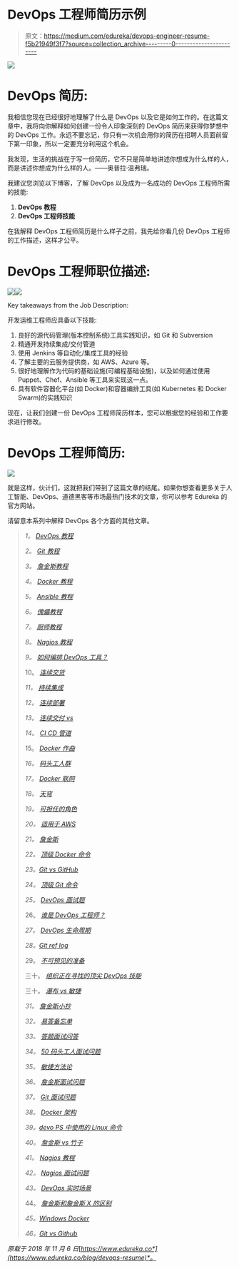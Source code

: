 # DevOps 工程师简历示例

> 原文：<https://medium.com/edureka/devops-engineer-resume-f5b21949f3f7?source=collection_archive---------0----------------------->

![](img/c5210a0b8683fb9f17493bffe422385a.png)

# DevOps 简历:

我相信您现在已经很好地理解了什么是 DevOps 以及它是如何工作的。在这篇文章中，我将向你解释如何创建一份令人印象深刻的 DevOps 简历来获得你梦想中的 DevOps 工作。永远不要忘记，你只有一次机会用你的简历在招聘人员面前留下第一印象，所以一定要充分利用这个机会。

我发现，生活的挑战在于写一份简历，它不只是简单地讲述你想成为什么样的人，而是讲述你想成为什么样的人。——奥普拉·温弗瑞。

我建议您浏览以下博客，了解 DevOps 以及成为一名成功的 DevOps 工程师所需的技能:

1.  **DevOps 教程**
2.  **DevOps 工程师技能**

在我解释 DevOps 工程师简历是什么样子之前，我先给你看几份 DevOps 工程师的工作描述，这样才公平。

# DevOps 工程师职位描述:

![](img/96cc9c3cde86089c07ae9f834cfdfd3a.png)![](img/e83ec4f6513407d5bfeec890b5fa9fbf.png)

Key takeaways from the Job Description:

开发运维工程师应具备以下技能:

1.  良好的源代码管理(版本控制系统)工具实践知识，如 Git 和 Subversion
2.  精通开发持续集成/交付管道
3.  使用 Jenkins 等自动化/集成工具的经验
4.  了解主要的云服务提供商，如 AWS、Azure 等。
5.  很好地理解作为代码的基础设施(可编程基础设施)，以及如何通过使用 Puppet、Chef、Ansible 等工具来实现这一点。
6.  具有软件容器化平台(如 Docker)和容器编排工具(如 Kubernetes 和 Docker Swarm)的实践知识

现在，让我们创建一份 DevOps 工程师简历样本，您可以根据您的经验和工作要求进行修改。

# DevOps 工程师简历:

![](img/2dbc02ffd67a3544dd6ae67b2b6a7a70.png)

就是这样，伙计们，这就把我们带到了这篇文章的结尾。如果你想查看更多关于人工智能、DevOps、道德黑客等市场最热门技术的文章，你可以参考 Edureka 的官方网站。

请留意本系列中解释 DevOps 各个方面的其他文章。

> *1。* [*DevOps 教程*](/edureka/devops-tutorial-89363dac9d3f)
> 
> *2。* [*Git 教程*](/edureka/git-tutorial-da652b566ece)
> 
> *3。* [*詹金斯教程*](/edureka/jenkins-tutorial-68110a2b4bb3)
> 
> *4。* [*Docker 教程*](/edureka/docker-tutorial-9a6a6140d917)
> 
> *5。* [*Ansible 教程*](/edureka/ansible-tutorial-9a6794a49b23)
> 
> *6。* [*傀儡教程*](/edureka/puppet-tutorial-848861e45cc2)
> 
> *7。* [*厨师教程*](/edureka/chef-tutorial-8205607f4564)
> 
> *8。* [*Nagios 教程*](/edureka/nagios-tutorial-e63e2a744cc8)
> 
> *9。* [*如何编排 DevOps 工具？*](/edureka/devops-tools-56e7d68994af)
> 
> 10。 [*连续交货*](/edureka/continuous-delivery-5ca2358aedd8)
> 
> *11。* [*持续集成*](/edureka/continuous-integration-615325cfeeac)
> 
> *12。* [*连续部署*](/edureka/continuous-deployment-b03df3e3c44c)
> 
> *13。* [*连续交付 vs*](/edureka/continuous-delivery-vs-continuous-deployment-5375642865a)
> 
> *14。* [*CI CD 管道*](/edureka/ci-cd-pipeline-5508227b19ca)
> 
> 15。 [*Docker 作曲*](/edureka/docker-compose-containerizing-mean-stack-application-e4516a3c8c89)
> 
> *16。* [*码头工人群*](/edureka/docker-swarm-cluster-of-docker-engines-for-high-availability-40d9662a8df1)
> 
> *17。* [*Docker 联网*](/edureka/docker-networking-1a7d65e89013)
> 
> *18。* [*天穹*](/edureka/ansible-vault-secure-secrets-f5c322779c77)
> 
> *19。* [*可担任的角色*](/edureka/ansible-roles-78d48578aca1)
> 
> *20。* [*适用于 AWS*](/edureka/ansible-for-aws-provision-ec2-instance-9308b49daed9)
> 
> *21。* [*詹金斯*](/edureka/jenkins-pipeline-tutorial-continuous-delivery-75a86936bc92)
> 
> *22。* [*顶级 Docker 命令*](/edureka/docker-commands-29f7551498a8)
> 
> *23。*[*Git vs GitHub*](/edureka/git-vs-github-67c511d09d3e)
> 
> *24。* [*顶级 Git 命令*](/edureka/git-commands-with-example-7c5a555d14c)
> 
> *25。* [*DevOps 面试题*](/edureka/devops-interview-questions-e91a4e6ecbf3)
> 
> 26。 [*谁是 DevOps 工程师？*](/edureka/devops-engineer-role-481567822e06)
> 
> *27。* [*DevOps 生命周期*](/edureka/devops-lifecycle-8412a213a654)
> 
> *28。*[*Git ref log*](/edureka/git-reflog-dc05158c1217)
> 
> 29。 [*不可预见的准备*](/edureka/ansible-provisioning-setting-up-lamp-stack-d8549b38dc59)
> 
> 三十。 [*组织正在寻找的顶尖 DevOps 技能*](/edureka/devops-skills-f6a7614ac1c7)
> 
> 三十。 [*瀑布 vs 敏捷*](/edureka/waterfall-vs-agile-991b14509fe8)
> 
> *31。* [*詹金斯小抄*](/edureka/jenkins-cheat-sheet-e0f7e25558a3)
> 
> *32。* [*易答备忘单*](/edureka/ansible-cheat-sheet-guide-5fe615ad65c0)
> 
> *33。* [*答题面试问答*](/edureka/ansible-interview-questions-adf8750be54)
> 
> *34。* [*50 码头工人面试问题*](/edureka/docker-interview-questions-da0010bedb75)
> 
> *35。* [*敏捷方法论*](/edureka/what-is-agile-methodology-fe8ad9f0da2f)
> 
> *36。* [*詹金斯面试问题*](/edureka/jenkins-interview-questions-7bb54bc8c679)
> 
> *37。* [*Git 面试问题*](/edureka/git-interview-questions-32fb0f618565)
> 
> *38。* [*Docker 架构*](/edureka/docker-architecture-be79628e076e)
> 
> *39。*[*devo PS 中使用的 Linux 命令*](/edureka/linux-commands-in-devops-73b5a2bcd007)
> 
> *40。* [*詹金斯 vs 竹子*](/edureka/jenkins-vs-bamboo-782c6b775cd5)
> 
> *41。* [*Nagios 教程*](/edureka/nagios-tutorial-e63e2a744cc8)
> 
> *42。* [*Nagios 面试问题*](/edureka/nagios-interview-questions-f3719926cc67)
> 
> *43。* [*DevOps 实时场景*](/edureka/jenkins-x-d87c0271af57)
> 
> 44。 [*詹金斯和詹金斯 X 的区别*](/edureka/jenkins-vs-bamboo-782c6b775cd5)
> 
> *45。*[*Windows Docker*](/edureka/docker-for-windows-ed971362c1ec)
> 
> *46。*[*Git vs Github*](http://git%20vs%20github/)

*原载于 2018 年 11 月 6 日*[*https://www.edureka.co*](https://www.edureka.co/blog/devops-resume)*。*